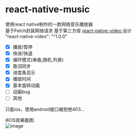 # react-native-music  <br/>
使用react native制作的一款网络音乐播放器 <br/>
基于Fetch封装网络请求
基于第三方库 [ react-native-video ]( https://github.com/react-native-community/react-native-video ) 设计<br/>
"react-native-video": "^1.0.0"   <br/>

 - [x] 播放/暂停<br/>
 - [x] 快进/快退<br/>
 - [x] 循环模式(单曲,随机,列表)<br/>
 - [x] 歌词同步<br/>
 - [x] 进度条显示<br/>
 - [x] 播放时间<br/>
 - [x] 基本旋转动画<br/>
 - [ ] 动画bug<br/>
 - [ ] 其他<br/>

只能ios，使用android接口被拒绝403...

 #iOS效果截图:<br/>
 ![image](https://github.com/cosyer/rn-music/blob/master/video1.gif) <br/>
